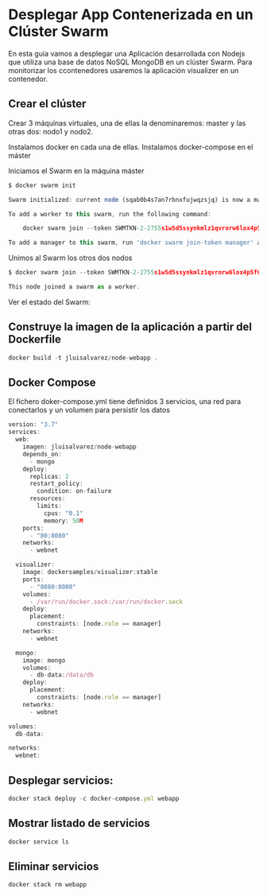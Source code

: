 # Desplegar App Contenerizada en un Clúster Swarm

En esta guía vamos a desplegar una Aplicación desarrollada con Nodejs que utiliza una base de datos
NoSQL MongoDB en un clúster Swarm. Para monitorizar los ccontenedores usaremos la aplicación visualizer
en un contenedor.


## Crear el clúster

Crear 3 máquinas virtuales, una de ellas la denominaremos: master y las otras dos: nodo1 y nodo2.

Instalamos docker en cada una de ellas.
Instalamos docker-compose en el máster

Iniciamos el Swarm en la máquina máster
```js
$ docker swarm init

Swarm initialized: current node (sqab0b4s7an7rbnxfujwqzsjq) is now a manager.

To add a worker to this swarm, run the following command:

    docker swarm join --token SWMTKN-2-2755s1w5d5ssynkmlz1qvrorw6lox4p5f0ibjgp4mh1p038t6d-ax1xe0bdhal9pg8a8zbkvf736 10.132.0.10:2377

To add a manager to this swarm, run 'docker swarm join-token manager' and follow the instructions.

```

Unimos al Swarm los otros dos nodos
```js
$ docker swarm join --token SWMTKN-2-2755s1w5d5ssynkmlz1qvrorw6lox4p5f0ibjgp4mh1p038t6d-ax1xe0bdhal9pg8a8zbkvf736 10.132.0.10:2377

This node joined a swarm as a worker.

```

Ver el estado del Swarm:

## Construye la imagen de la aplicación a partir del Dockerfile

```js
docker build -t jluisalvarez/node-webapp .
```

## Docker Compose

El fichero doker-compose.yml tiene definidos 3 servicios, una red para conectarlos y un volumen para persistir los datos

```js
version: "3.7"
services:
  web:
    imagen: jluisalvarez/node-webapp
    depends_on:
      - mongo
    deploy:
      replicas: 2
      restart_policy:
        condition: on-failure
      resources:
        limits:
          cpus: "0.1"
          memory: 50M
    ports:
      - "80:8080"
    networks:
      - webnet

  visualizer:
    image: dockersamples/visualizer:stable
    ports:
      - "8080:8080"
    volumes:
      - /var/run/docker.sock:/var/run/docker.sock
    deploy:
      placement:
        constraints: [node.role == manager]
    networks:
      - webnet

  mongo:
    image: mongo
    volumes:
      - db-data:/data/db
    deploy:
      placement:
        constraints: [node.role == manager]
    networks:
      - webnet

volumes:
  db-data:

networks:
  webnet:
```


## Desplegar servicios:

```js
docker stack deploy -c docker-compose.yml webapp
```

## Mostrar listado de servicios

```js
docker service ls
```

## Eliminar servicios

```js
docker stack rm webapp
```
